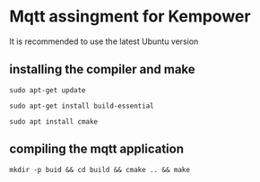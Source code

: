 # Mqtt assingment for Kempower
It is recommended to use the latest Ubuntu version

## installing the compiler and make
```
sudo apt-get update
```
```
sudo apt-get install build-essential
```
```
sudo apt install cmake
```

## compiling the mqtt application

```
mkdir -p buid && cd build && cmake .. && make
```

